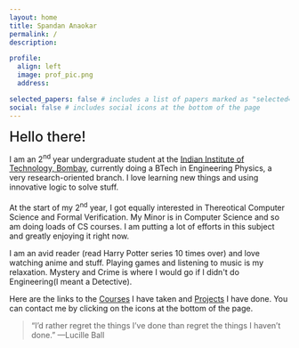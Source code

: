 ```yaml
---
layout: home
title: Spandan Anaokar
permalink: /
description:

profile:
  align: left
  image: prof_pic.png
  address:

selected_papers: false # includes a list of papers marked as "selected={true}"
social: false # includes social icons at the bottom of the page
---
```


<!-- <br> -->
<span style="font-weight:500; font-size: 25px" > Hello there!</span>

I am an 2<sup>nd</sup> year undergraduate student at the [Indian Institute of Technology, Bombay](https://www.iitb.ac.in/), currently doing a BTech in Engineering Physics, a very research-oriented branch. I love learning new things and using innovative logic to solve stuff.
<br/><br/>
At the start of my 2<sup>nd</sup> year, I got equally interested in Thereotical Computer Science and Formal Verification. My Minor is in Computer Science and so am doing loads of CS courses. I am putting a lot of efforts in this subject and greatly enjoying it right now.

I am an avid reader (read Harry Potter series 10 times over) and love watching anime and stuff. Playing games and listening to music is my relaxation. Mystery and Crime is where I would go if I didn't do Engineering(I meant a Detective).

Here are the links to the [Courses](/courses) I have taken and [Projects](/projects) I have done. You can contact me by clicking on the icons at the bottom of the page.

> “I’d rather regret the things I’ve done than regret the things I haven’t done.” —Lucille Ball
